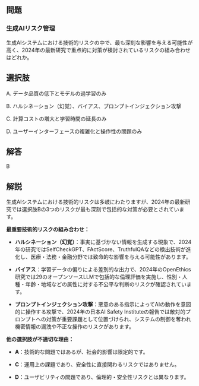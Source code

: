 ## 問題
### 生成AIリスク管理
生成AIシステムにおける技術的リスクの中で、最も深刻な影響を与える可能性が高く、2024年の最新研究で重点的に対策が検討されているリスクの組み合わせはどれか。

## 選択肢
A. データ品質の低下とモデルの過学習のみ

B. ハルシネーション（幻覚）、バイアス、プロンプトインジェクション攻撃

C. 計算コストの増大と学習時間の延長のみ

D. ユーザーインターフェースの複雑化と操作性の問題のみ

## 解答
B

## 解説
生成AIシステムにおける技術的リスクは多岐にわたりますが、2024年の最新研究では選択肢Bの3つのリスクが最も深刻で包括的な対策が必要とされています。

**最重要技術的リスクの組み合わせ：**

- **ハルシネーション（幻覚）**：事実に基づかない情報を生成する現象で、2024年の研究ではSelfCheckGPT、FActScore、TruthfulQAなどの検出技術が進化し、医療・法務・金融分野では致命的な影響を与える可能性があります。

- **バイアス**：学習データの偏りによる差別的な出力で、2024年のOpenEthics研究では29のオープンソースLLMで包括的な倫理評価を実施し、性別・人種・年齢・地域などの属性に対する不公平な判断のリスクが確認されています。

- **プロンプトインジェクション攻撃**：悪意のある指示によってAIの動作を意図的に操作する攻撃で、2024年の日本AI Safety Instituteの報告では敵対的プロンプトへの対策が重要課題として位置づけられ、システムの制御を奪われ機密情報の漏洩や不正な操作のリスクがあります。

**他の選択肢が不適切な理由：**

- **A**：技術的な問題ではあるが、社会的影響は限定的です。

- **C**：運用上の課題であり、安全性に直接関わるリスクではありません。

- **D**：ユーザビリティの問題であり、倫理的・安全性リスクとは異なります。 